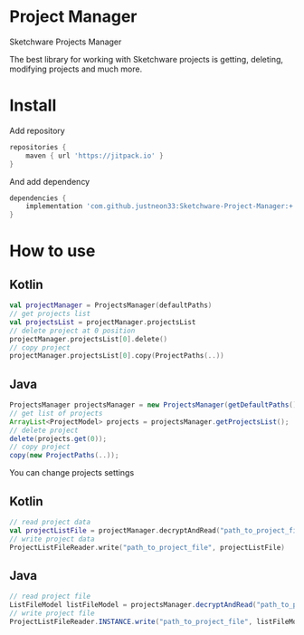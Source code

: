 # Project Manager
Sketchware Projects Manager

The best library for working with Sketchware projects is getting, deleting, modifying projects and much more.

# Install

Add repository
```gradle
repositories {
	maven { url 'https://jitpack.io' }
}
```
And add dependency
```gradle		
dependencies {
	implementation 'com.github.justneon33:Sketchware-Project-Manager:+'
}
```

# How to use

## Kotlin

```kotlin
val projectManager = ProjectsManager(defaultPaths)
// get projects list
val projectsList = projectManager.projectsList
// delete project at 0 position
projectManager.projectsList[0].delete()
// copy project 
projectManager.projectsList[0].copy(ProjectPaths(..))
```

## Java

```java
ProjectsManager projectsManager = new ProjectsManager(getDefaultPaths());
// get list of projects
ArrayList<ProjectModel> projects = projectsManager.getProjectsList();
// delete project
delete(projects.get(0));
// copy project
copy(new ProjectPaths(..));
```

You can change projects settings

## Kotlin

``` Kotlin
// read project data
val projectListFile = projectManager.decryptAndRead("path_to_project_file")
// write project data
ProjectListFileReader.write("path_to_project_file", projectListFile)
```

## Java
``` Java
// read project file
ListFileModel listFileModel = projectsManager.decryptAndRead("path_to_project_file");
// write project file
ProjectListFileReader.INSTANCE.write("path_to_project_file", listFileModel);
```
